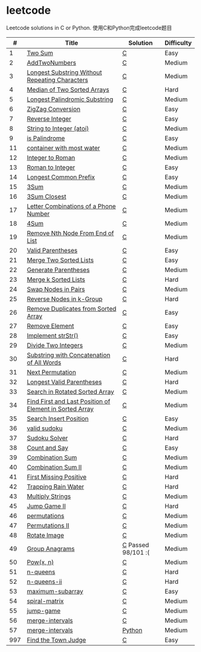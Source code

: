 # leetcode
Leetcode solutions in C or Python.
使用C和Python完成leetcode题目

| # | Title | Solution | Difficulty |
|---| ----- | -------- | ---------- |
|1|[Two Sum](https://leetcode.com/problems/two-sum/)|[C](./algorithms/twoSum/twoSum.cpp)|Easy|
|2|[AddTwoNumbers](https://leetcode.com/problems/add-two-numbers/)|[C](./algorithms/AddTwoNumbers/AddTwoNumbers.cpp)|Medium|
|3|[Longest Substring Without Repeating Characters](https://leetcode.com/problems/longest-substring-without-repeating-characters/)| [C](./algorithms/longestSubstringWithoutRepeatingCharacters/longestSubstringWithoutRepeatingCharacters.cpp)|Medium|
|4|[Median of Two Sorted Arrays](https://leetcode.com/problems/median-of-two-sorted-arrays/)|[C](./algorithms/MedianOfTwoSortedArrays/MedianOfTwoSortedArrays.cpp)|Hard|
|5|[Longest Palindromic Substring](https://leetcode.com/problems/longest-palindromic-substring/)|[C](./algorithms/longestPalindromicSubstring/longestPalindromicSubstring.cpp)|Medium|
|6|[ZigZag Conversion](https://leetcode.com/problems/zigzag-conversion/)|[C](./algorithms/zigZagConversion/zigZagConversion.cpp)|Easy|
|7|[Reverse Integer](https://leetcode.com/problems/reverse-integer/)|[C](./algorithms/ReverseInteger/ReverseInteger.cpp)|Easy|
|8|[String to Integer (atoi)](https://leetcode.com/problems/string-to-integer-atoi/)|[C](./algorithms/StringtoIntegeratoi/StringtoIntegeratoi.cpp)|Medium|
|9|[is Palindrome](https://leetcode.com/problems/palindrome-number/)|[C](./algorithms/PalindromeNumber/PalindromeNumber.cpp)|Easy|
|11|[container with most water](https://leetcode.com/problems/container-with-most-water/)|[C](./algorithms/ContainerWithMostWater/ContainerWithMostWater.cpp)|Medium|
|12|[Integer to Roman](https://leetcode.com/problems/integer-to-roman/)|[C](./algorithms/IntegertoRoman/IntegertoRoman.cpp)|Medium|
|13|[Roman to Integer](https://leetcode.com/problems/roman-to-integer/)|[C](./algorithms/romanToInteger/romanToInteger.cpp)|Easy|
|14|[Longest Common Prefix](https://leetcode.com/problems/longest-common-prefix/)|[C](./algorithms/longestCommonPrefix/longestCommonPrefix.cpp)|Easy|
|15|[3Sum](https://leetcode.com/problems/3sum/)|[C](./algorithms/3Sum/3Sum.cpp)|Medium|
|16|[3Sum Closest](https://leetcode.com/problems/3sum-closest/)|[C](./algorithms/3SumClosest/3SumClosest.cpp)|Medium|
|17|[Letter Combinations of a Phone Number](https://leetcode.com/problems/letter-combinations-of-a-phone-number/)|[C](./algorithms/letterCombinationsOfAPhoneNumber/letterCombinationsOfAPhoneNumber.cpp)|Medium|
|18|[4Sum]( https://leetcode.com/problems/4sum/)|[C](./algorithms/4Sum/4Sum.cpp)|Medium|
|19|[Remove Nth Node From End of List](https://leetcode.com/problems/remove-nth-node-from-end-of-list/)|[C](./algorithms/removeNthFromEnd/removeNthFromEnd.cpp)|Medium|
|20|[Valid Parentheses](https://leetcode.com/problems/valid-parentheses/)|[C](./algorithms/validParentheses/validParentheses.cpp)|Easy|
|21|[Merge Two Sorted Lists](https://leetcode.com/problems/merge-two-sorted-lists/)|[C](./algorithms/MergeTwoSortedLists/MergeTwoSortedLists.cpp)|Easy|
|22|[Generate Parentheses](https://leetcode.com/problems/generate-parentheses/)|[C](./algorithms/GenerateParenthese/GenerateParenthese.cpp)|Medium|
|23|[Merge k Sorted Lists](https://leetcode.com/problems/merge-k-sorted-lists/)|[C](./algorithms/MergekSortedLists/MergekSortedLists.cpp)|Hard|
|24|[Swap Nodes in Pairs](https://leetcode.com/problems/swap-nodes-in-pairs/)|[C](./algorithms/swapPairs/swapPairs.cpp)|Medium|
|25|[Reverse Nodes in k-Group](https://leetcode.com/problems/reverse-nodes-in-k-group/)|[C](./algorithms/reverseKGroup/reverseKGroup.cpp)|Hard|
|26|[Remove Duplicates from Sorted Array](https://leetcode.com/problems/remove-duplicates-from-sorted-array/)|[C](./algorithms/removeDuplicates/removeDuplicates.cpp)|Easy|
|27|[Remove Element](https://leetcode.com/problems/remove-element/)|[C](./algorithms/removeElement/removeElement.cpp)|Easy|
|28|[Implement strStr()](https://leetcode.com/problems/remove-element/)|[C](./algorithms/ImplementstrStr/ImplementstrStr.cpp)|Easy|
|29|[Divide Two Integers](https://leetcode.com/problems/divide-two-integers/)|[C](./algorithms/DivideTwoIntegers/DivideTwoIntegers.cpp)|Medium|
|30|[Substring with Concatenation of All Words](https://leetcode.com/problems/substring-with-concatenation-of-all-words/)|[C](./algorithms/SubstringwithConcatenationofAllWords/SubstringwithConcatenationofAllWords.cpp)|Hard|
|31|[Next Permutation](https://leetcode.com/problems/next-permutation/)|[C](./algorithms/NextPermutation/NextPermutation.cpp)|Medium|
|32|[Longest Valid Parentheses](https://leetcode.com/problems/longest-valid-parentheses/)|[C](./algorithms/longestValidParentheses/longestValidParentheses.cpp)|Hard|
|33|[Search in Rotated Sorted Array](https://leetcode.com/problems/search-in-rotated-sorted-array/)|[C](./algorithms/SearchinRotatedSortedArray/SearchinRotatedSortedArray.cpp)|Medium|
|34|[Find First and Last Position of Element in Sorted Array](https://leetcode.com/problems/find-first-and-last-position-of-element-in-sorted-array/)|[C](./algorithms/FindFirstandLastPositionofElementinSortedArray/FindFirstandLastPositionofElementinSortedArray.cpp)|Medium|
|35|[Search Insert Position](https://leetcode.com/problems/search-insert-position/)|[C](./algorithms/SearchInsertPosition/SearchInsertPosition.cpp)|Easy|
|36|[valid sudoku](https://leetcode.com/problems/valid-sudoku/)|[C](./algorithms/ValidSudoku/ValidSudoku.cpp)|Medium|
|37|[Sudoku Solver](https://leetcode.com/problems/Sudoku-Solver/)|[C](./algorithms/SudokuSolver/SudokuSolver.cpp)|Hard|
|38|[Count and Say](https://leetcode.com/problems/count-and-say/)|[C](./algorithms/CountandSay/CountandSay.cpp)|Easy|
|39|[Combination Sum](https://leetcode.com/problems/combination-sum/)|[C](./algorithms/CombinationSum/CombinationSum.cpp)|Medium|
|40|[Combination Sum II](https://leetcode.com/problems/combination-sum-ii/)|[C](./algorithms/CombinationSumII/CombinationSumII.cpp)|Medium|
|41|[First Missing Positive](https://leetcode.com/problems/first-missing-positive/)|[C](./algorithms/FirstMissingPositive/FirstMissingPositive.cpp)|Hard|
|42|[Trapping Rain Water](https://leetcode.com/problems/trapping-rain-water/)|[C](./algorithms/TrappingRainWater/TrappingRainWater.cpp)|Hard|
|43|[Multiply Strings](https://leetcode.com/problems/multiply-strings/)|[C](./algorithms/MultiplyStrings/MultiplyStrings.cpp)|Medium|
|45|[Jump Game II](https://leetcode.com/problems/jump-game-ii/)|[C](./algorithms/JumpGameII/JumpGameII.cpp)|Hard|
|46|[permutations](https://leetcode.com/problems/permutations/)|[C](./algorithms/permutations/permutations.cpp)|Medium|
|47|[Permutations II](https://leetcode.com/problems/permutations-ii/)|[C](./algorithms/permutationsII/permutationsII.cpp)|Medium|
|48|[Rotate Image](https://leetcode.com/problems/rotate-image/)|[C](./algorithms/RotateImage/RotateImage.cpp)|Medium|
|49|[Group Anagrams](https://leetcode.com/problems/group-anagrams/)|[C](./algorithms/GroupAnagrams/GroupAnagrams.cpp) Passed 98/101 :(|Medium|
|50|[Pow(x, n)](https://leetcode.com/problems/powx-n/)|[C](./algorithms/Pow(x,n)/Pow(x,n).cpp) |Medium|
|51|[n-queens](https://leetcode.com/problems/n-queens/)|[C](./algorithms/nqueens/nqueens.cpp) |Hard|
|52|[n-queens-ii](https://leetcode.com/problems/n-queens-ii/)|[C](./algorithms/nqueensii/nqueensii.cpp) |Hard|
|53|[maximum-subarray](https://leetcode.com/problems/maximum-subarray/)|[C](./algorithms/maximumsubarray/maximumsubarray.cpp) |Easy|
|54|[spiral-matrix](https://leetcode.com/problems/spiral-matrix/)|[C](./algorithms/spiral-matrix/spiral-matrix.cpp) |Medium|
|55|[jump-game](https://leetcode.com/problems/jump-game/)|[C](./algorithms/jump-game/jump-game.cpp) |Medium|
|56|[merge-intervals](https://leetcode.com/problems/merge-intervals/)|[C](./algorithms/merge-intervals/merge-intervals.cpp) |Medium|
|57|[merge-intervals](https://leetcode.com/problems/insert-interval/)|[Python](./algorithms/insert-interval/insert-interval.py) |Medium|
|997|[Find the Town Judge](https://leetcode.com/problems/implement-strstr/)|[C](./algorithms/FindtheTownJudge/FindtheTownJudge.cpp)|Easy|


